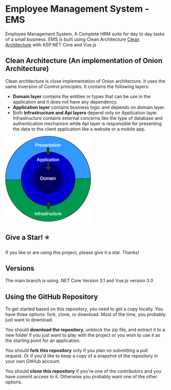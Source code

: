 # Employee Management System - EMS

Employee Management System, A Complete HRM suite for day to day tasks of a small business. EMS is built using Clean Architecture [Clean Architecture](https://8thlight.com/blog/uncle-bob/2012/08/13/the-clean-architecture.html) with ASP.NET Core and Vue.js

## Clean Architecture (An implementation of Onion Architecture)

Clean architecture is close implementation of Onion architecture. It uses the same Inversion of Control principles. It contains the following layers:

 * **Domain layer** contains the entities or types that can be use in the application and it does not have any dependency.
 * **Application layer** contains business logic and depends on domain layer. 
 * Both **Infrastructure and Api layers** depend only on Application layer. Infrastructure contains external concerns like the type of database and authentication mechanism while Api layer is responsible for presenting the data to the client application like a website or a mobile app.

![Clean architecture](https://github.com/bilalmehrban/EMS-AspNet-Core-VueJs/blob/main/Clean%20Architecture.png)

## Give a Star! :star:

If you like or are using this project, please give it a star. Thanks!

## Versions

The main branch is using .NET Core Version 3.1 and Vue.js version 3.0

## Using the GitHub Repository

To get started based on this repository, you need to get a copy locally. You have three options: fork, clone, or download. Most of the time, you probably just want to download.

You should **download the repository**, unblock the zip file, and extract it to a new folder if you just want to play with the project or you wish to use it as the starting point for an application.

You should **fork this repository** only if you plan on submitting a pull request. Or if you'd like to keep a copy of a snapshot of the repository in your own GitHub account.

You should **clone this repository** if you're one of the contributors and you have commit access to it. Otherwise you probably want one of the other options.
